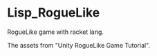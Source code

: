 # Lisp_RogueLike
RogueLike game with racket lang.

The assets from "Unity RogueLike Game Tutorial".
